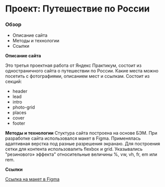 # Проект: Путешествие по России

### Обзор
* Описание сайта
* Методы и технологии
* Ссылки 

**Описание сайта**

Это третья проектная работа от Яндекс Практикум, состоит из одностраничного сайта о путешествии по России. Какие места можно посетить с фотографиями, описанием мест и ссылкам. Состоит из секций:
* header
* lead
* intro
* photo-grid
* places
* cover
* footer


**Методы и технологии**
Стуктура сайта построена на основе БЭМ.
При разработке сайта использовался макет в Figma. Применялась адаптивная верстка под разные разрешения экранаю.
Для построения сетки для контента использовалить flexbox и grid.
Указывались "резинового» эффекта" относительные величины %, vw, vh, fr, em или rem.


**Ссылки**

[Ссылка на макет в Figma](https://www.figma.com/file/5S2WSbEFL6awjVWJ0NWL8Q/Sprint-3_-Russia-_-desktop-mobile?node-id=28503%3A0)
